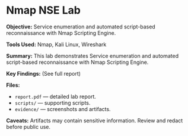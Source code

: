 # Nmap NSE Lab

**Objective:** Service enumeration and automated script-based reconnaissance with Nmap Scripting Engine.

**Tools Used:** Nmap, Kali Linux, Wireshark

**Summary:** This lab demonstrates Service enumeration and automated script-based reconnaissance with Nmap Scripting Engine.

**Key Findings:** (See full report)

**Files:**  
- `report.pdf` — detailed lab report.  
- `scripts/` — supporting scripts.  
- `evidence/` — screenshots and artifacts.

**Caveats:** Artifacts may contain sensitive information. Review and redact before public use.
